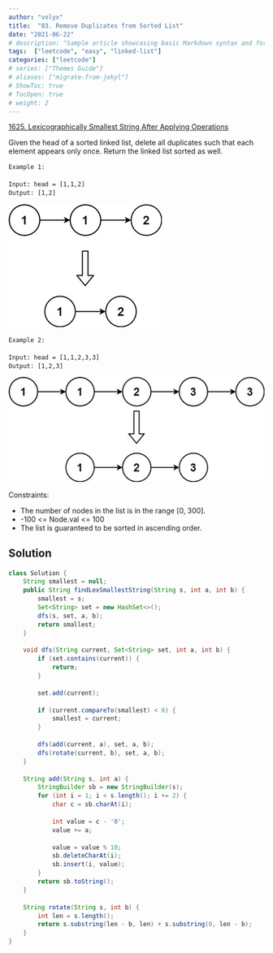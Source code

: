 ```yaml
---
author: "volyx"
title:  "83. Remove Duplicates from Sorted List"
date: "2021-06-22"
# description: "Sample article showcasing basic Markdown syntax and formatting for HTML elements."
tags:  ["leetcode", "easy", "linked-list"]
categories: ["leetcode"]
# series: ["Themes Guide"]
# aliases: ["migrate-from-jekyl"]
# ShowToc: true
# TocOpen: true
# weight: 2
---
```


[1625. Lexicographically Smallest String After Applying Operations](https://leetcode.com/problems/remove-duplicates-from-sorted-list/)

Given the head of a sorted linked list, delete all duplicates such that each element appears only once. Return the linked list sorted as well.

```txt
Example 1:

Input: head = [1,1,2]
Output: [1,2]
```

![ex1](/images/2021-06-22-ex1.jpg)

```txt
Example 2:

Input: head = [1,1,2,3,3]
Output: [1,2,3]
```

![ex2](/images/2021-06-22-ex2.jpg)

Constraints:

- The number of nodes in the list is in the range [0, 300].
- -100 <= Node.val <= 100
- The list is guaranteed to be sorted in ascending order.

## Solution

```java
class Solution {
    String smallest = null;
    public String findLexSmallestString(String s, int a, int b) {
        smallest = s;
        Set<String> set = new HashSet<>();
        dfs(s, set, a, b);
        return smallest;
    }
    
    void dfs(String current, Set<String> set, int a, int b) {
        if (set.contains(current)) {
            return;
        }
        
        set.add(current);
        
        if (current.compareTo(smallest) < 0) {
            smallest = current;
        }
        
        dfs(add(current, a), set, a, b);
        dfs(rotate(current, b), set, a, b);
    }
    
    String add(String s, int a) {
        StringBuilder sb = new StringBuilder(s);
        for (int i = 1; i < s.length(); i += 2) {
            char c = sb.charAt(i);
            
            int value = c - '0';
            value += a;
            
            value = value % 10;
            sb.deleteCharAt(i);
            sb.insert(i, value);
        }
        return sb.toString();
    }
    
    String rotate(String s, int b) { 
        int len = s.length();
        return s.substring(len - b, len) + s.substring(0, len - b);
    }
}
```
